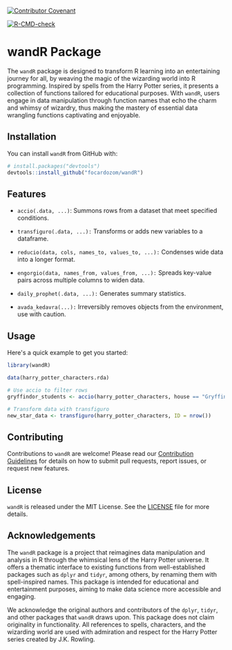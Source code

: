 [![Contributor Covenant](https://img.shields.io/badge/Contributor%20Covenant-2.1-4baaaa.svg)](CODE_OF_CONDUCT.md)
<!-- badges: start -->
[![R-CMD-check](https://github.com/focardozom/wandR/actions/workflows/R-CMD-check.yaml/badge.svg)](https://github.com/focardozom/wandR/actions/workflows/R-CMD-check.yaml)
<!-- badges: end -->

# wandR Package

The `wandR` package is designed to transform R learning into an entertaining journey for all, by weaving the magic of the wizarding world into R programming. Inspired by spells from the Harry Potter series, it presents a collection of functions tailored for educational purposes. With `wandR`, users engage in data manipulation through function names that echo the charm and whimsy of wizardry, thus making the mastery of essential data wrangling functions captivating and enjoyable.

## Installation

You can install `wandR` from GitHub with:

```r
# install.packages("devtools")
devtools::install_github("focardozom/wandR")
```

## Features

* `accio(.data, ...)`: Summons rows from a dataset that meet specified conditions.

* `transfiguro(.data, ...):` Transforms or adds new variables to a dataframe.

* `reducio(data, cols, names_to, values_to, ...):` Condenses wide data into a longer format.

* `engorgio(data, names_from, values_from, ...):` Spreads key-value pairs across multiple columns to widen data.

* `daily_prophet(.data, ...):` Generates summary statistics.

* `avada_kedavra(...):` Irreversibly removes objects from the environment, use with caution.

## Usage

Here's a quick example to get you started:

```r
library(wandR)

data(harry_potter_characters.rda)

# Use accio to filter rows
gryffindor_students <- accio(harry_potter_characters, house == "Gryffindor")

# Transform data with transfiguro
new_star_data <- transfiguro(harry_potter_characters, ID = nrow())
```

## Contributing

Contributions to `wandR` are welcome! Please read our [Contribution Guidelines](CONTRIBUTING.md) for details on how to submit pull requests, report issues, or request new features.

## License

`wandR` is released under the MIT License. See the [LICENSE](LICENSE.md) file for more details.

## Acknowledgements

The `wandR` package is a project that reimagines data manipulation and analysis in R through the whimsical lens of the Harry Potter universe. It offers a thematic interface to existing functions from well-established packages such as `dplyr` and `tidyr`, among others, by renaming them with spell-inspired names. This package is intended for educational and entertainment purposes, aiming to make data science more accessible and engaging.

We acknowledge the original authors and contributors of the `dplyr`, `tidyr`, and other packages that `wandR` draws upon. This package does not claim originality in functionality. All references to spells, characters, and the wizarding world are used with admiration and respect for the Harry Potter series created by J.K. Rowling.
 

